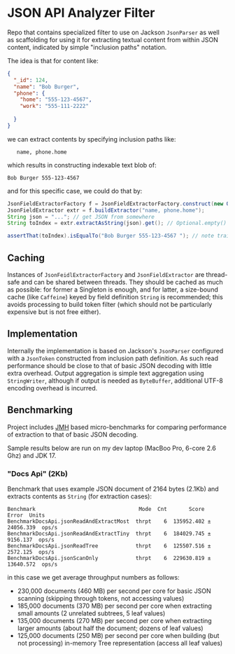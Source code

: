 # JSON API Analyzer Filter

Repo that contains specialized filter to use on Jackson `JsonParser` as well as scaffolding for using
it for extracting textual content from within JSON content, indicated by simple "inclusion paths" notation.

The idea is that for content like:

```json
{
  "_id": 124,
  "name": "Bob Burger",
  "phone": {
    "home": "555-123-4567",
    "work": "555-111-2222"
    
  }
}  
```

we can extract contents by specifying inclusion paths like:

```
   name, phone.home
```

which results in constructing indexable text blob of:

```
Bob Burger 555-123-4567
```

and for this specific case, we could do that by:

```java
JsonFieldExtractorFactory f = JsonFieldExtractorFactory.construct(new ObjectMapper());
JsonFieldExtractor extr = f.buildExtractor("name, phone.home");
String json = "..."; // get JSON from somewhere
String toIndex = extr.extractAsString(json).get(); // Optional.empty() if not JSON

assertThat(toIndex).isEqualTo("Bob Burger 555-123-4567 "); // note trailing space
```

## Caching

Instances of `JsonFeidlExtractorFactory` and `JsonFieldExtractor` are thread-safe and can be shared between threads.
They should be cached as much as possible: for former a Singleton is enough, and for latter, a size-bound
cache (like `Caffeine`) keyed by field definition `String` is recommended; this avoids processing to build token filter
(which should not be particularly expensive but is not free either).

## Implementation

Internally the implementation is based on Jackson's `JsonParser` configured with a `JsonToken` constructed from
inclusion path definition.
As such read performance should be close to that of basic JSON decoding with little extra overhead.
Output aggregation is simple text aggregation using `StringWriter`, although if output is needed as `ByteBuffer`,
additional UTF-8 encoding overhead is incurred.

## Benchmarking

Project includes [JMH](https://github.com/openjdk/jmh) based micro-benchmarks for comparing performance of extraction
to that of basic JSON decoding.

Sample results below are run on my dev laptop (MacBoo Pro, 6-core 2.6 Ghz) and JDK 17.

### "Docs Api" (2Kb)

Benchmark that uses example JSON document of 2164 bytes (2.1Kb) and extracts contents as `String`
(for extraction cases):

```
Benchmark                                 Mode  Cnt       Score       Error  Units
BenchmarkDocsApi.jsonReadAndExtractMost  thrpt    6  135952.402 ± 24056.339  ops/s
BenchmarkDocsApi.jsonReadAndExtractTiny  thrpt    6  184029.745 ±  9156.137  ops/s
BenchmarkDocsApi.jsonReadTree            thrpt    6  125507.516 ±  2572.125  ops/s
BenchmarkDocsApi.jsonScanOnly            thrpt    6  229630.819 ± 13640.572  ops/s
```

in this case we get average throughput numbers as follows:

* 230,000 documents (460 MB) per second per core for basic JSON scanning (skipping through tokens, not accessing values)
* 185,000 documents (370 MB) per second per core when extracting small amounts (2 unrelated subtrees, 5 leaf values)
* 135,000 documents (270 MB) per second per core when extracting larger amounts (about half the document; dozens of leaf values)
* 125,000 documents (250 MB) per second per core when building (but not processing) in-memory Tree representation (access all leaf values)
